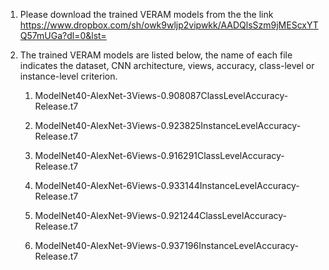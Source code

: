 1. Please download the trained VERAM models from the the link https://www.dropbox.com/sh/owk9wljp2vipwkk/AADQlsSzm9jMEScxYTQ57mUGa?dl=0&lst=

2. The trained VERAM models are listed below, the name of each file indicates the dataset, CNN architecture, views, accuracy, class-level or instance-level criterion.

    1) ModelNet40-AlexNet-3Views-0.908087ClassLevelAccuracy-Release.t7

    2) ModelNet40-AlexNet-3Views-0.923825InstanceLevelAccuracy-Release.t7

    3) ModelNet40-AlexNet-6Views-0.916291ClassLevelAccuracy-Release.t7

    4) ModelNet40-AlexNet-6Views-0.933144InstanceLevelAccuracy-Release.t7

    5) ModelNet40-AlexNet-9Views-0.921244ClassLevelAccuracy-Release.t7

    6) ModelNet40-AlexNet-9Views-0.937196InstanceLevelAccuracy-Release.t7

